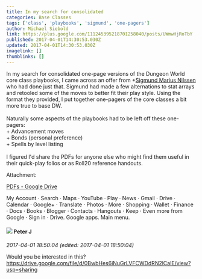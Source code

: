 ```yaml
---
title: In my search for consolidated
categories: Base Classes
tags: ['class', 'playbooks', 'sigmund', 'one-pagers']
author: Michael Siebold
link: https://plus.google.com/111245395218701258040/posts/UWmwHjRoTbY
published: 2017-04-01T14:30:53.030Z
updated: 2017-04-01T14:30:53.030Z
imagelink: []
thumblinks: []
---
```


In my search for consolidated one-page versions of the Dungeon World core class playbooks, I came across an offer from <span class="proflinkWrapper"><span class="proflinkPrefix">+</span><a class="proflink" href="https://plus.google.com/106460226838669563890" oid="106460226838669563890">Sigmund Marius Nilssen</a></span> who had done just that. Sigmund had made a few alternations to stat arrays and retooled some of the moves to better fit their play style. Using the format they provided, I put together one-pagers of the core classes a bit more true to base DW.<br /><br />Naturally some aspects of the playbooks had to be left off these one-pagers:<br />+ Advancement moves<br />+ Bonds (personal preference)<br />+ Spells by level listing<br /><br />I figured I&#39;d share the PDFs for anyone else who might find them useful in their quick-play folios or as Roll20 reference handouts. 


Attachment:

<a href='https://drive.google.com/drive/folders/0B2Nu5fCfWm2scWJyZTNqMDlobEk?usp=sharing'>PDFs - Google Drive</a>


My Account · Search · Maps · YouTube · Play · News · Gmail · Drive · Calendar · Google+ · Translate · Photos · More · Shopping · Wallet · Finance · Docs · Books · Blogger · Contacts · Hangouts · Keep · Even more from Google · Sign in · Drive. Google apps. Main menu.
<div id='comment z13pzhng2tvgjhjp404cctxgptaftnqbmkk0k'>
  <h4><img src='{{site.baseurl}}//images/avatars/113692337653837882568_photo.jpg'> Peter J</h4>
      <p><cite>2017-04-01 18:50:04 (edited: 2017-04-01 18:50:04)</cite></p>
        <p>Would you be interested in this? <a href="https://drive.google.com/file/d/0BwbHes6iNuGrLVFCWDdRN2lCalE/view?usp=sharing" class="ot-anchor">https://drive.google.com/file/d/0BwbHes6iNuGrLVFCWDdRN2lCalE/view?usp=sharing</a></p>
</div>
        